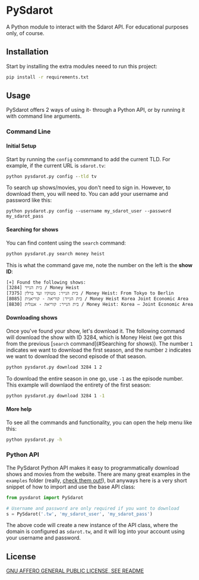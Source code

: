 # PySdarot
 
A Python module to interact with the Sdarot API. For educational purposes only, of course.

## Installation

Start by installing the extra modules neeed to run this project:
```cmd
pip install -r requirements.txt
```

## Usage

PySdarot offers 2 ways of using it- through a Python API, or by running it with command line arguments.

### Command Line

#### Initial Setup

Start by running the `config` commmand to add the current TLD. For example, if the current URL is `sdarot.tv`:
```cmd
python pysdarot.py config --tld tv
```

To search up shows/movies, you don't need to sign in. However, to download them, you will need to. You can add your
username and password like this:
```
python pysdarot.py config --username my_sdarot_user --password my_sdarot_pass
```

#### Searching for shows

You can find content using the `search` command:
```cmd
python pysdarot.py search money heist
```

This is what the command gave me, note the number on the left is the **show ID**: 
```text
[+] Found the following shows:
[3284] בית הנייר / Money Heist
[7375] בית הנייר: מטוקיו ועד ברלין / Money Heist: From Tokyo to Berlin
[8085] בית הנייר: קוריאה - קוריאנית / Money Heist Korea Joint Economic Area
[8830] בית הנייר: קוריאה - אנגלית / Money Heist: Korea – Joint Economic Area
```

#### Downloading shows

Once you've found your show, let's download it. The following command will download the show with ID 3284, 
which is Money Heist (we got this from the previous [`search` command](#Searching for shows)). The number `1` indicates
we want to download the first season, and the number `2` indicates we want to download the second episode of that
season. 
```cmd
python pysdarot.py download 3284 1 2
```
To download the entire season in one go, use `-1` as the episode number. This example will downlaod the 
entirety of the first season:
```cmd
python pysdarot.py download 3284 1 -1
```

#### More help

To see all the commands and functionality, you can open the help menu like this:
```cmd
python pysdarot.py -h
```

### Python API

The PySdarot Python API makes it easy to programmatically download shows and movies from the website.
There are many great examples in the `examples` folder (really, [check them out!](examples)), but anyways here
is a very short snippet of how to import and use the base API class:

```python
from pysdarot import PySdarot

# Username and password are only required if you want to download
s = PySdarot('.tw', 'my_sdarot_user', 'my_sdarot_pass')
```
The above code will create a new instance of the API class, where the domain is configured as `sdarot.tw`, and it
will log into your account using your username and password.

## License
[GNU AFFERO GENERAL PUBLIC LICENSE, SEE README](README.md)
